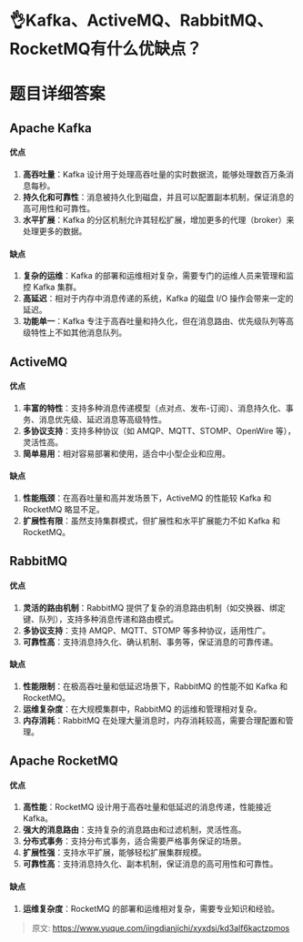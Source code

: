 # 👌Kafka、ActiveMQ、RabbitMQ、RocketMQ有什么优缺点？

# 题目详细答案
## Apache Kafka
#### 优点
1. **高吞吐量**：Kafka 设计用于处理高吞吐量的实时数据流，能够处理数百万条消息每秒。
2. **持久化和可靠性**：消息被持久化到磁盘，并且可以配置副本机制，保证消息的高可用性和可靠性。
3. **水平扩展**：Kafka 的分区机制允许其轻松扩展，增加更多的代理（broker）来处理更多的数据。

#### 缺点
1. **复杂的运维**：Kafka 的部署和运维相对复杂，需要专门的运维人员来管理和监控 Kafka 集群。
2. **高延迟**：相对于内存中消息传递的系统，Kafka 的磁盘 I/O 操作会带来一定的延迟。
3. **功能单一**：Kafka 专注于高吞吐量和持久化，但在消息路由、优先级队列等高级特性上不如其他消息队列。

## ActiveMQ
#### 优点
1. **丰富的特性**：支持多种消息传递模型（点对点、发布-订阅）、消息持久化、事务、消息优先级、延迟消息等高级特性。
2. **多协议支持**：支持多种协议（如 AMQP、MQTT、STOMP、OpenWire 等），灵活性高。
3. **简单易用**：相对容易部署和使用，适合中小型企业和应用。

#### 缺点
1. **性能瓶颈**：在高吞吐量和高并发场景下，ActiveMQ 的性能较 Kafka 和 RocketMQ 略显不足。
2. **扩展性有限**：虽然支持集群模式，但扩展性和水平扩展能力不如 Kafka 和 RocketMQ。

## RabbitMQ
#### 优点
1. **灵活的路由机制**：RabbitMQ 提供了复杂的消息路由机制（如交换器、绑定键、队列），支持多种消息传递和路由模式。
2. **多协议支持**：支持 AMQP、MQTT、STOMP 等多种协议，适用性广。
3. **可靠性高**：支持消息持久化、确认机制、事务等，保证消息的可靠传递。

#### 缺点
1. **性能限制**：在极高吞吐量和低延迟场景下，RabbitMQ 的性能不如 Kafka 和 RocketMQ。
2. **运维复杂度**：在大规模集群中，RabbitMQ 的运维和管理相对复杂。
3. **内存消耗**：RabbitMQ 在处理大量消息时，内存消耗较高，需要合理配置和管理。

## Apache RocketMQ
#### 优点
1. **高性能**：RocketMQ 设计用于高吞吐量和低延迟的消息传递，性能接近 Kafka。
2. **强大的消息路由**：支持复杂的消息路由和过滤机制，灵活性高。
3. **分布式事务**：支持分布式事务，适合需要严格事务保证的场景。
4. **扩展性强**：支持水平扩展，能够轻松扩展集群规模。
5. **可靠性高**：支持消息持久化、副本机制，保证消息的高可用性和可靠性。

#### 缺点
1. **运维复杂度**：RocketMQ 的部署和运维相对复杂，需要专业知识和经验。



> 原文: <https://www.yuque.com/jingdianjichi/xyxdsi/kd3alf6kactzpmos>